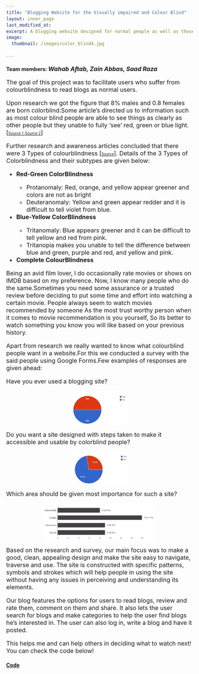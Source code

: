 ```yaml
---
title: "Blogging Website for the Visually impaired and Colour Blind"
layout: inner_page
last_modified_at:
excerpt: A blogging website designed for normal people as well as those who are visually impaired or suffer from color-blindness.
image: 
  thumbnail: /images/color_blind4.jpg

---
```

<style>
ul,li,p{font-size:16px;}  
  
img{     
display: block;
margin-left: auto;
margin-right: auto;
max-width: 30%;
max-height: 30%;
    }
.bar{     
max-width: 60%;
max-height: 60%;
    }
</style>

<!-- <img src="/images/color_blind.jpg" class="center" width="400" height="400"> -->

<p class="inner-page">
<h4 style="display: inline;">Team members: <i style="font-size: 16px;">Wahab Aftab, Zain Abbas, Saad Raza</i></h4>
</p>
<p class="inner-page">
The goal of this project was to facilitate users who suffer from colourblindness to read blogs as normal users.
  
Upon research we got the figure that 8% males and 0.8 females are born colorblind.Some article’s directed us to information such as most colour blind people are able to see things as clearly as other people but they unable to fully ‘see’ red, green or blue light. [<a style="font-size: 10px" href="http://www.colourblindawareness.org">Source 1</a>,<a style="font-size: 10px" href="http://www.color-blindness.com/coblis-color-blindness-simulator/">Source 2</a>]

Further research and awareness articles concluded that there were 3 Types of colourblindness [<a style="font-size: 10px" href="https://www.nei.nih.gov/learn-about-eye-health/eye-conditions-and-diseases/color-blindness/types-color-blindness">Source</a>].
Details of the 3 Types of Colorblindness and their subtypes are given below:
<ul>
<b><li>Red-Green ColorBlindness</li></b>
  <ul>
    <li>Protanomaly: Red, orange, and yellow appear greener and colors are not as bright</li>
    <li>Deuteranomaly: Yellow and green appear redder and it is difficult to tell violet from blue.</li>
  </ul>
<b><li>Blue-Yellow ColorBlindness</li></b>
  <ul>
    <li>Tritanomaly: Blue appears greener and it can be difficult to tell yellow and red from pink.</li>
    <li>Tritanopia makes you unable to tell the difference between blue and green, purple and red, and yellow and pink.</li>
  </ul>
<b><li>Complete ColourBlindness</li></b>
</ul>
</p>

<p class="inner-page">
Being an avid film lover, I do occasionally rate movies or shows on IMDB based on my preference. Now, I know many people who do the same.Sometimes you need some assurance or a trusted review before deciding to put some time and effort into watching a certain movie. People always seem to watch movies recommended by someone As the most trust worthy person when it comes to movie recommendation is you yourself, So its better to watch something you know you will like based on your previous history.
</p>

<p class="inner-page">
  
<p class="inner-page">
Apart from research we really wanted to know what colourblind people want in a website.For this we conducted a survey with the said people using Google Forms.Few examples of responses are given ahead:
</p>
<p class="inner-page">Have you ever used a blogging site? </p>
<img  src="/images/color1.jpg" >

<p class="inner-page">Do you want a site designed with steps taken to make it accessible and usable by colorblind people? </p>
<img src="/images/color4.jpg"  >

<p class="inner-page">Which area should be given most importance for such a site? </p>
<img class='bar' src="/images/color2.jpg" >

</p>

<p class="inner-page">
Based on the research and survey, our main focus was to make a good, clean, appealing design and make the site easy to navigate, traverse and use.
The site is constructed  with specific patterns, symbols and strokes which will help people in using the site without having any issues in perceiving and understanding its elements.
</p>

<p class="inner-page">
Our blog features the options for users to read blogs, review and rate them, comment on them and share. It also lets the user search for blogs and make categories to help the user find blogs he’s interested in. The user can also log in, write a blog and have it posted.
</p>

<p class="inner-page">
This helps me and can help others in deciding what to watch next! You can check the code below!
</p>
 
<h4><b><a href="https://github.com/wahabaftab/Blogging-Site-for-ColourBlind">Code</a></b></h4>




